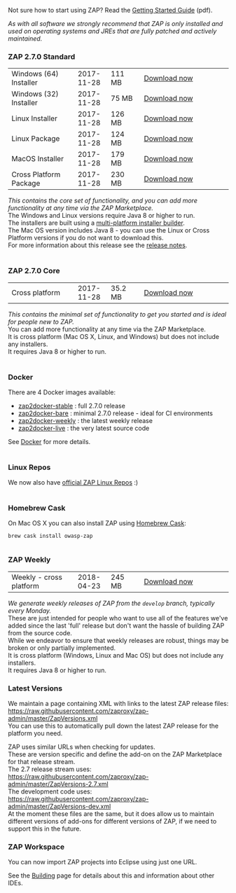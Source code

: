 Not sure how to start using ZAP? Read the [Getting Started Guide](https://github.com/zaproxy/zaproxy/releases/download/2.7.0/ZAPGettingStartedGuide-2.7.pdf) (pdf).

_As with all software we strongly recommend that ZAP is only installed and used on operating systems and JREs that are fully patched and actively maintained._

### ZAP 2.7.0 Standard

<table width='80%'>
<tr>
<td width='30%'>Windows (64) Installer</td><td width='15%'>2017-11-28</td><td width='15%'>111 MB</td><td><a href='https://github.com/zaproxy/zaproxy/releases/download/2.7.0/ZAP_2_7_0_windows.exe'>Download now</a></td>
</tr>
<tr>
<td width='30%'>Windows (32) Installer</td><td width='15%'>2017-11-28</td><td width='15%'>75 MB</td><td><a href='https://github.com/zaproxy/zaproxy/releases/download/2.7.0/ZAP_2_7_0_windows-x32.exe'>Download now</a></td>
</tr>
<tr>
<td width='30%'>Linux Installer</td><td width='15%'>2017-11-28</td><td width='15%'>126 MB</td><td><a href='https://github.com/zaproxy/zaproxy/releases/download/2.7.0/ZAP_2_7_0_unix.sh'>Download now</a></td>
</tr>
<tr>
<td width='30%'>Linux Package</td><td width='15%'>2017-11-28</td><td width='15%'>124 MB</td><td><a href='https://github.com/zaproxy/zaproxy/releases/download/2.7.0/ZAP_2.7.0_Linux.tar.gz'>Download now</a></td>
</tr>
<tr>
<td width='30%'>MacOS Installer</td><td width='15%'>2017-11-28</td><td width='15%'>179 MB</td><td><a href='https://github.com/zaproxy/zaproxy/releases/download/2.7.0/ZAP_2.7.0.dmg'>Download now</a></td>
</tr>
<tr>
<td width='30%'>Cross Platform Package</td><td width='15%'>2017-11-28</td><td width='15%'>230 MB</td><td><a href='https://github.com/zaproxy/zaproxy/releases/download/2.7.0/ZAP_2.7.0_Crossplatform.zip'>Download now</a></td>
</tr>

</table>

_This contains the core set of functionality, and you can add more functionality at any time via the ZAP Marketplace._<br>
The Windows and Linux versions require Java 8 or higher to run.<br>
The installers are built using a <a href='https://www.ej-technologies.com/products/install4j/overview.html'>multi-platform installer builder</a>.<br>
The Mac OS version includes Java 8 - you can use the Linux or Cross Platform versions if you do not want to download this.<br>
For more information about this release see the <a href='https://github.com/zaproxy/zap-core-help/wiki/HelpReleases2_7_0'>release notes</a>.<br>
<br>
<h3>ZAP 2.7.0 Core</h3>

<table width='80%'>
<tr>
<td width='30%'>Cross platform</td><td width='15%'>2017-11-28</td><td width='15%'>35.2 MB</td><td><a href='https://github.com/zaproxy/zaproxy/releases/download/2.7.0/ZAP_2.7.0_Core.tar.gz'>Download now</a></td>
</tr>
</table>

<i>This contains the minimal set of functionality to get you started and is ideal for people new to ZAP.</i><br>
You can add more functionality at any time via the ZAP Marketplace.<br>
It is cross platform (Mac OS X, Linux, and Windows) but does not include any installers.<br>
It requires Java 8 or higher to run.<br>
<br>
<h3>Docker</h3>

There are 4 Docker images available:<br>
<ul>
<li><a href='https://registry.hub.docker.com/u/owasp/zap2docker-stable/'>zap2docker-stable</a> : full 2.7.0 release</li>
<li><a href='https://hub.docker.com/r/owasp/zap2docker-bare/'>zap2docker-bare</a> : minimal 2.7.0 release - ideal for CI environments</li>
<li><a href='https://registry.hub.docker.com/u/owasp/zap2docker-weekly/'>zap2docker-weekly</a> : the latest weekly release</li>
<li><a href='https://registry.hub.docker.com/u/owasp/zap2docker-live/'>zap2docker-live</a> : the very latest source code</li>
</ul>

See <a href='Docker'>Docker</a> for more details.<br>
<br>
<h3>Linux Repos</h3>
We now also have <a href='https://software.opensuse.org/download.html?project=home%3Acabelo&package=owasp-zap'>official ZAP Linux Repos</a> :)<br>
<br>
<h3>Homebrew Cask</h3>
On Mac OS X you can also install ZAP using <a href='http://caskroom.io/'>Homebrew Cask</a>:<br>
<pre><code>brew cask install owasp-zap<br>
</code></pre>

<h3>ZAP Weekly</h3>

<table width='80%'>
<tr>
<td width='30%'>Weekly - cross platform</td><td width='15%'>2018-04-23</td><td width='15%'>245 MB</td><td><a href='https://github.com/zaproxy/zaproxy/releases/download/w2018-04-23/ZAP_WEEKLY_D-2018-04-23.zip'>Download now</a></td>
</tr>
</table>

<i>We generate weekly releases of ZAP from the `develop` branch, typically every Monday.</i><br>
These are just intended for people who want to use all of the features we've added since the last 'full' release but don't want the hassle of building ZAP from the source code.<br>
While we endeavor to ensure that weekly releases are robust, things may be broken or only partially implemented.<br>
It is cross platform (Windows, Linux and Mac OS) but does not include any installers.<br>
It requires Java 8 or higher to run.<br>

<h3>Latest Versions</h3>

We maintain a page containing XML with links to the latest ZAP release files: https://raw.githubusercontent.com/zaproxy/zap-admin/master/ZapVersions.xml<br>
You can use this to automatically pull down the latest ZAP release for the platform you need.

ZAP uses similar URLs when checking for updates.<br>
These are version specific and define the add-on on the ZAP Marketplace for that release stream.<br>
The 2.7 release stream uses: https://raw.githubusercontent.com/zaproxy/zap-admin/master/ZapVersions-2.7.xml<br>
The development code uses: https://raw.githubusercontent.com/zaproxy/zap-admin/master/ZapVersions-dev.xml<br>
At the moment these files are the same, but it does allow us to maintain different versions of add-ons for different versions of ZAP, if we need to support this in the future.

<h3>ZAP Workspace</h3>
You can now import ZAP projects into Eclipse using just one URL.

See the [Building](Building) page for details about this and information about other IDEs.